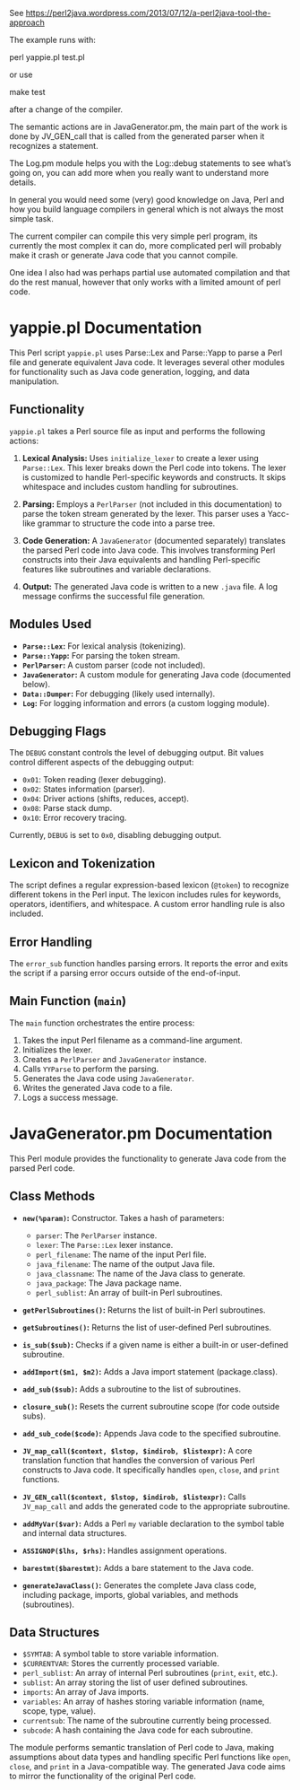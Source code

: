 See https://perl2java.wordpress.com/2013/07/12/a-perl2java-tool-the-approach

The example runs with:

perl yappie.pl test.pl

or use 

make test 

after a change of the compiler.

The semantic actions are in JavaGenerator.pm, the main part of the work is done by JV_GEN_call that is called from the generated parser when it recognizes a statement.

The Log.pm module helps you with the Log::debug statements to see what’s going on, you can add more when you really want to understand more details.

In general you would need some (very) good knowledge on Java, Perl and how you build language compilers in general which is not always the most simple task.

The current compiler can compile this very simple perl program, its currently the most complex it can do, more complicated perl will probably make it crash or generate Java code that you cannot compile.

One idea I also had was perhaps partial use automated compilation and that do the rest manual, however that only works with a limited amount of perl code.

# yappie.pl Documentation

This Perl script `yappie.pl` uses Parse::Lex and Parse::Yapp to parse a Perl file and generate equivalent Java code.  It leverages several other modules for functionality such as Java code generation, logging, and data manipulation.

## Functionality

`yappie.pl` takes a Perl source file as input and performs the following actions:

1. **Lexical Analysis:** Uses `initialize_lexer` to create a lexer using `Parse::Lex`. This lexer breaks down the Perl code into tokens.  The lexer is customized to handle Perl-specific keywords and constructs.  It skips whitespace and includes custom handling for subroutines.

2. **Parsing:** Employs a `PerlParser` (not included in this documentation) to parse the token stream generated by the lexer. This parser uses a Yacc-like grammar to structure the code into a parse tree.

3. **Code Generation:** A `JavaGenerator` (documented separately) translates the parsed Perl code into Java code.  This involves transforming Perl constructs into their Java equivalents and handling Perl-specific features like subroutines and variable declarations.

4. **Output:** The generated Java code is written to a new `.java` file.  A log message confirms the successful file generation.

## Modules Used

* **`Parse::Lex`:** For lexical analysis (tokenizing).
* **`Parse::Yapp`:** For parsing the token stream.
* **`PerlParser`:** A custom parser (code not included).
* **`JavaGenerator`:** A custom module for generating Java code (documented below).
* **`Data::Dumper`:** For debugging (likely used internally).
* **`Log`:** For logging information and errors (a custom logging module).


## Debugging Flags

The `DEBUG` constant controls the level of debugging output.  Bit values control different aspects of the debugging output:

* `0x01`: Token reading (lexer debugging).
* `0x02`: States information (parser).
* `0x04`: Driver actions (shifts, reduces, accept).
* `0x08`: Parse stack dump.
* `0x10`: Error recovery tracing.

Currently, `DEBUG` is set to `0x0`, disabling debugging output.


##  Lexicon and Tokenization

The script defines a regular expression-based lexicon (`@token`) to recognize different tokens in the Perl input.  The lexicon includes rules for keywords, operators, identifiers, and whitespace.  A custom error handling rule is also included.

## Error Handling

The `error_sub` function handles parsing errors. It reports the error and exits the script if a parsing error occurs outside of the end-of-input.

## Main Function (`main`)

The `main` function orchestrates the entire process:

1. Takes the input Perl filename as a command-line argument.
2. Initializes the lexer.
3. Creates a `PerlParser` and `JavaGenerator` instance.
4. Calls `YYParse` to perform the parsing.
5. Generates the Java code using `JavaGenerator`.
6. Writes the generated Java code to a file.
7. Logs a success message.


# JavaGenerator.pm Documentation

This Perl module provides the functionality to generate Java code from the parsed Perl code.

## Class Methods

* **`new(%param)`:** Constructor. Takes a hash of parameters:
    * `parser`: The `PerlParser` instance.
    * `lexer`: The `Parse::Lex` lexer instance.
    * `perl_filename`: The name of the input Perl file.
    * `java_filename`: The name of the output Java file.
    * `java_classname`: The name of the Java class to generate.
    * `java_package`:  The Java package name.
    * `perl_sublist`:  An array of built-in Perl subroutines.


* **`getPerlSubroutines()`:** Returns the list of built-in Perl subroutines.
* **`getSubroutines()`:** Returns the list of user-defined Perl subroutines.
* **`is_sub($sub)`:** Checks if a given name is either a built-in or user-defined subroutine.
* **`addImport($m1, $m2)`:** Adds a Java import statement (package.class).
* **`add_sub($sub)`:** Adds a subroutine to the list of subroutines.
* **`closure_sub()`:** Resets the current subroutine scope (for code outside subs).
* **`add_sub_code($code)`:** Appends Java code to the specified subroutine.
* **`JV_map_call($context, $lstop, $indirob, $listexpr)`:**  A core translation function that handles the conversion of various Perl constructs to Java code.  It specifically handles `open`, `close`, and `print` functions.
* **`JV_GEN_call($context, $lstop, $indirob, $listexpr)`:** Calls `JV_map_call` and adds the generated code to the appropriate subroutine.
* **`addMyVar($var)`:** Adds a Perl `my` variable declaration to the symbol table and internal data structures.
* **`ASSIGNOP($lhs, $rhs)`:** Handles assignment operations.
* **`barestmt($barestmt)`:** Adds a bare statement to the Java code.
* **`generateJavaClass()`:** Generates the complete Java class code, including package, imports, global variables, and methods (subroutines).


## Data Structures

* `$SYMTAB`: A symbol table to store variable information.
* `$CURRENTVAR`: Stores the currently processed variable.
* `perl_sublist`: An array of internal Perl subroutines (`print`, `exit`, etc.).
* `sublist`:  An array storing the list of user defined subroutines.
* `imports`: An array of Java imports.
* `variables`: An array of hashes storing variable information (name, scope, type, value).
* `currentsub`: The name of the subroutine currently being processed.
* `subcode`: A hash containing the Java code for each subroutine.


The module performs semantic translation of Perl code to Java, making assumptions about data types and handling specific Perl functions like `open`, `close`, and `print` in a Java-compatible way.  The generated Java code aims to mirror the functionality of the original Perl code.

